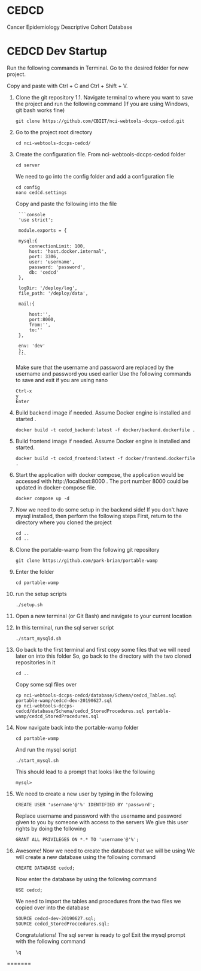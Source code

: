 # CEDCD
Cancer Epidemiology Descriptive Cohort Database

# CEDCD Dev Startup

Run the following commands in Terminal.  Go to the desired folder for new project.

Copy and paste with Ctrl + C and Ctrl + Shift + V.

1)  Clone the git repository
    1.1.    Navigate terminal to where you want to save the project and run the following command (If you are using Windows, git bash works fine)

    ```console 
    git clone https://github.com/CBIIT/nci-webtools-dccps-cedcd.git
    ```
    
2)  Go to the project root directory
    
    ```console
    cd nci-webtools-dccps-cedcd/
    ```
3) Create the configuration file.
    From nci-webtools-dccps-cedcd folder

    ```console
    cd server
    ```

    We need to go into the config folder and add a configuration file

    ```console
    cd config
    nano cedcd.settings
    ```

    Copy and paste the following into the file

        ```console
        'use strict';

        module.exports = {

        mysql:{
            connectionLimit: 100,
            host: 'host.docker.internal',
            port: 3306,
            user: 'username',
            password: 'password',
            db: 'cedcd'
        },

        logDir: '/deploy/log',
        file_path: '/deploy/data',

        mail:{

            host:'',
            port:8000,
            from:'',
            to:''
        },

        env: 'dev'
        };
        ```

    Make sure that the username and password are replaced by the username and password you used earlier
    Use the following commands to save and exit if you are using nano

    ```console
    Ctrl-x
    y
    Enter
    ```

3) Build backend image if needed. Assume Docker engine is installed and started .
    
    ```console
    docker build -t cedcd_backend:latest -f docker/backend.dockerfile .
    ```

4) Build frontend image if needed. Assume Docker engine is installed and started.
    
    ```console
    docker build -t cedcd_frontend:latest -f docker/frontend.dockerfile .
    ```

5)  Start the application with docker compose, the application would be accessed with
    http://localhost:8000 . The port number 8000 could be updated in docker-compose file.
    
    ```console
    docker compose up -d
    ```

6)  Now we need to do some setup in the backend side!
    If you don't have mysql installed, then perform the following steps
    First, return to the directory where you cloned the project
    
    ```console
    cd ..
    cd ..
    ```

7)  Clone the portable-wamp from the following git repository

    ```console
    git clone https://github.com/park-brian/portable-wamp
    ```

8)  Enter the folder

    ```console
    cd portable-wamp
    ```

9)  run the setup scripts

    ```console
    ./setup.sh
    ```

10) Open a new terminal (or Git Bash) and navigate to your current location

11) In this terminal, run the sql server script

    ```console
    ./start_mysqld.sh
    ```

12) Go back to the first terminal and first copy some files that we will need later on into this folder
    So, go back to the directory with the two cloned repositories in it

    ```console
    cd ..
    ```

    Copy some sql files over 

    ```console
    cp nci-webtools-dccps-cedcd/database/Schema/cedcd_Tables.sql portable-wamp/cedcd-dev-20190627.sql
    cp nci-webtools-dccps-cedcd/database/Schema/cedcd_StoredProcedures.sql portable-wamp/cedcd_StoredProcedures.sql
    ```

13) Now navigate back into the portable-wamp folder

    ```console
    cd portable-wamp
    ```

    And run the mysql script
    
    ```console
    ./start_mysql.sh
    ```

    This should lead to a prompt that looks like the following
    
    ```console
    mysql>
    ```

14) We need to create a new user by typing in the following

    ```console
    CREATE USER 'username'@'%' IDENTIFIED BY 'password';
    ```
    Replace username and password with the username and password given to you by someone with access to the servers
    We give this user rights by doing the following

    ```console
    GRANT ALL PRIVILEGES ON *.* TO 'username'@'%';
    ```

15) Awesome! Now we need to create the database that we will be using
    We will create a new database using the following command

    ```console
    CREATE DATABASE cedcd;
    ```

    Now enter the database by using the following command

    ```console
    USE cedcd;
    ```

    We need to import the tables and procedures from the two files we copied over into the database

    ```console
    SOURCE cedcd-dev-20190627.sql;
    SOURCE cedcd_StoredProccedures.sql;
    ```

    Congratulations! The sql server is ready to go!
    Exit the mysql prompt with the following command

    ```console
    \q
    ```


=======


    

